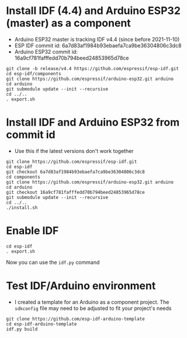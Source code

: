 # Install IDF (4.4) and Arduino ESP32 (master) as a component
 - Arduino ESP32 master is tracking IDF v4.4 (since before 2021-11-10)
 - ESP IDF commit id: 6a7d83af1984b93ebaefa7ca9be36304806c3dc8
 - Arduino ESP32 commit id: 16a9cf781fafffedd70b794beed24853965d78ce

```
git clone -b release/v4.4 https://github.com/espressif/esp-idf.git
cd esp-idf/components
git clone https://github.com/espressif/arduino-esp32.git arduino
cd arduino
git submodule update --init --recursive
cd ../..
. export.sh
```

# Install IDF and Arduino ESP32 from commit id
 - Use this if the latest versions don't work together

```
git clone https://github.com/espressif/esp-idf.git
cd esp-idf
git checkout 6a7d83af1984b93ebaefa7ca9be36304806c3dc8
cd components
git clone https://github.com/espressif/arduino-esp32.git arduino
cd arduino
git checkout 16a9cf781fafffedd70b794beed24853965d78ce
git submodule update --init --recursive
cd ../..
./install.sh
```

# Enable IDF
```
cd esp-idf
. export.sh
```
Now you can use the ```idf.py``` command

# Test IDF/Arduino environment
 - I created a template for an Arduino as a component project. The ```sdkconfig``` file may need to be adjusted to fit your project's needs

```
git clone https://github.com/esp-idf-arduino-template
cd esp-idf-arduino-template
idf.py build
```
